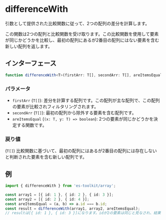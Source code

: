 # differenceWith

引数として提供された比較関数に従って、2つの配列の差分を計算します。

この関数は2つの配列と比較関数を受け取ります。この比較関数を使用して要素が同じかどうかを比較し、最初の配列にあるが2番目の配列にはない要素を含む新しい配列を返します。

## インターフェース

```typescript
function differenceWith<T>(firstArr: T[], secondArr: T[], areItemsEqual: (x: T, y: T) => boolean): T[];
```

### パラメータ

- `firstArr` (`T[]`): 差分を計算する配列です。この配列が主な配列で、この配列の要素が比較されフィルタリングされます。
- `secondArr` (`T[]`): 最初の配列から除外する要素を含む配列です。
- `areItemsEqual` (`(x: T, y: T) => boolean`): 2つの要素が同じかどうかを決定する関数です。

### 戻り値

(`T[]`) 比較関数に基づいて、最初の配列にはあるが2番目の配列には存在しないと判断された要素を含む新しい配列です。

## 例

```typescript
import { differenceWith } from 'es-toolkit/array';

const array1 = [{ id: 1 }, { id: 2 }, { id: 3 }];
const array2 = [{ id: 2 }, { id: 4 }];
const areItemsEqual = (a, b) => a.id === b.id;
const result = differenceWith(array1, array2, areItemsEqual);
// resultは[{ id: 1 }, { id: 3 }]になります。idが2の要素は同じと見なされ、結果から除外されます。
```

